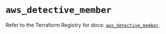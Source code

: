 # `aws_detective_member`

Refer to the Terraform Registry for docs: [`aws_detective_member`](https://registry.terraform.io/providers/hashicorp/aws/6.13.0/docs/resources/detective_member).
